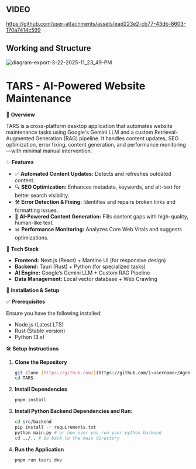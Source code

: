 ## VIDEO 



https://github.com/user-attachments/assets/ead223e2-cb77-43db-8603-170a7414c599



## Working and Structure
![diagram-export-3-22-2025-11_23_49-PM](https://github.com/user-attachments/assets/4109353b-60a1-41c0-b5d0-52247ae956f4)

# TARS - AI-Powered Website Maintenance

🧰 **Overview**

TARS is a cross-platform desktop application that automates website maintenance tasks using Google's Gemini LLM and a custom Retrieval-Augmented Generation (RAG) pipeline. It handles content updates, SEO optimization, error fixing, content generation, and performance monitoring—with minimal manual intervention.

✨ **Features**

* ✅ **Automated Content Updates:** Detects and refreshes outdated content.
* 🔍 **SEO Optimization:** Enhances metadata, keywords, and alt-text for better search visibility.
* 🛠️ **Error Detection & Fixing:** Identifies and repairs broken links and formatting issues.
* 📝 **AI-Powered Content Generation:** Fills content gaps with high-quality, human-like text.
* 📊 **Performance Monitoring:** Analyzes Core Web Vitals and suggests optimizations.

📐 **Tech Stack**

* **Frontend:** Next.js (React) + Mantine UI (for responsive design)
* **Backend:** Tauri (Rust) + Python (for specialized tasks)
* **AI Engine:** Google’s Gemini LLM + Custom RAG Pipeline
* **Data Management:** Local vector database + Web Crawling

🚀 **Installation & Setup**

✅ **Prerequisites**

Ensure you have the following installed:

* Node.js (Latest LTS)
* Rust (Stable version)
* Python (3.x)

🛠️ **Setup Instructions**

1.  **Clone the Repository**

    ```bash
    git clone [https://github.com/](https://github.com/)<username>/AgentX.git
    cd TARS
    ```

2.  **Install Dependencies**

    ```bash
    pnpm install
    ```

3.  **Install Python Backend Dependencies and Run:**

    ```bash
    cd src/backend
    pip install -r requirements.txt
    python main.py # or how ever you run your python backend
    cd ../.. # Go back to the main directory
    ```

4.  **Run the Application**

    ```bash
    pnpm run tauri dev
    ```


